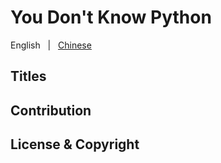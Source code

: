 # You Don't Know Python

English &nbsp; | &nbsp; [Chinese](./README.zh-CN.md)

## Titles

## Contribution

## License & Copyright
